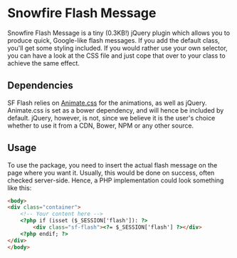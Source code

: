 # Snowfire Flash Message


Snowfire Flash Message is a tiny (0.3KB!) jQuery plugin which allows you to produce quick, Google-like flash messages. If you add the default class, you'll get some styling included. If you would rather use your own selector, you can have a look at the CSS file and just cope that over to your class to achieve the same effect.

## Dependencies

SF Flash relies on [Animate.css](https://github.com/daneden/animate.css) for the animations, as well as jQuery. Animate.css is set as a bower dependency, and will hence be included by default. jQuery, however, is not, since we believe it is the user's choice whether to use it from a CDN, Bower, NPM or any other source.

## Usage

To use the package, you need to insert the actual flash message on the page where you want it. Usually, this would be done on success, often checked server-side. Hence, a PHP implementation could look something like this:

```html
<body>
<div class="container">
    <!-- Your content here -->
    <?php if (isset ($_SESSION['flash']): ?>
        <div class="sf-flash"><?= $_SESSION['flash'] ?></div>
    <?php endif; ?>
</div>
</body>
```